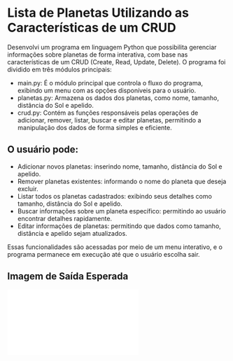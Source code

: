 # Lista de Planetas Utilizando as Características de um CRUD
Desenvolvi um programa em linguagem Python que possibilita gerenciar informações sobre planetas de forma interativa, com base nas características de um CRUD (Create, Read, Update, Delete). O programa foi dividido em três módulos principais:

- main.py: É o módulo principal que controla o fluxo do programa, exibindo um menu com as opções disponíveis para o usuário.
- planetas.py: Armazena os dados dos planetas, como nome, tamanho, distância do Sol e apelido.
- crud.py: Contém as funções responsáveis pelas operações de adicionar, remover, listar, buscar e editar planetas, permitindo a manipulação dos dados de forma simples e eficiente.
## O usuário pode:

- Adicionar novos planetas: inserindo nome, tamanho, distância do Sol e apelido.
- Remover planetas existentes: informando o nome do planeta que deseja excluir.
- Listar todos os planetas cadastrados: exibindo seus detalhes como tamanho, distância do Sol e apelido.
- Buscar informações sobre um planeta específico: permitindo ao usuário encontrar detalhes rapidamente.
- Editar informações de planetas: permitindo que dados como tamanho, distância e apelido sejam atualizados.


Essas funcionalidades são acessadas por meio de um menu interativo, e o programa permanece em execução até que o usuário escolha sair.
## Imagem de Saída Esperada

![](images/saida.py)
